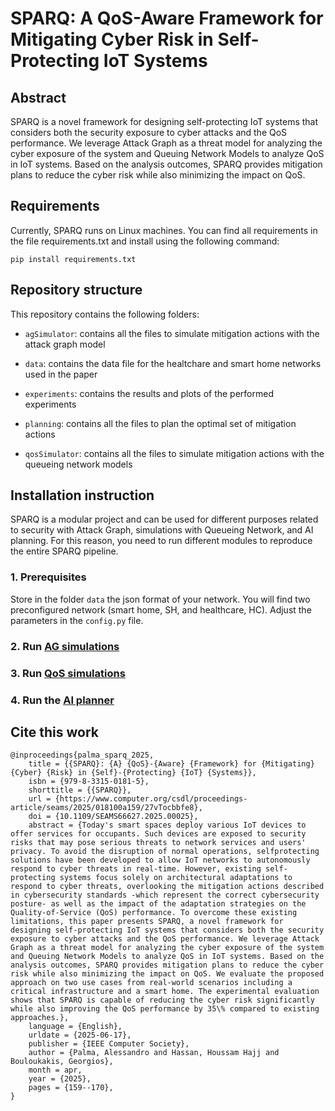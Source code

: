 # SPARQ: A QoS-Aware Framework for Mitigating Cyber Risk in Self-Protecting IoT Systems

## Abstract

SPARQ is a novel framework for designing self-protecting IoT systems that considers both the security exposure to cyber attacks and the QoS performance.
We leverage Attack Graph as a threat model for analyzing the cyber exposure of the system and Queuing Network Models to analyze QoS in IoT systems.
Based on the analysis outcomes, SPARQ provides mitigation plans to reduce the cyber risk while also minimizing the impact on QoS.

## Requirements

Currently, SPARQ runs on Linux machines.
You can find all requirements in the file requirements.txt and install using the following command:

`pip install requirements.txt`

## Repository structure

This repository contains the following folders:

- `agSimulator`: contains all the files to simulate mitigation actions with the attack graph model

- `data`: contains the data file for the healtchare and smart home networks used in the paper

- `experiments`: contains the results and plots of the performed experiments

- `planning`: contains all the files to plan the optimal set of mitigation actions

- `qosSimulator`: contains all the files to simulate mitigation actions with the queueing network models

## Installation instruction

SPARQ is a modular project and can be used for different purposes related to security with Attack Graph, simulations with Queueing Network, and AI planning. For this reason, you need to run different modules to reproduce the entire SPARQ pipeline.

### 1. Prerequisites

Store in the folder `data` the json format of your network. You will find two preconfigured network (smart home, SH, and healthcare, HC). Adjust the parameters in the `config.py` file.

### 2. Run [AG simulations](agSimulator/README.md)

### 3. Run [QoS simulations](qosSimulator/README.md)

### 4. Run the [AI planner](planning/README.md)

## Cite this work
```
@inproceedings{palma_sparq_2025,
	title = {{SPARQ}: {A} {QoS}-{Aware} {Framework} for {Mitigating} {Cyber} {Risk} in {Self}-{Protecting} {IoT} {Systems}},
	isbn = {979-8-3315-0181-5},
	shorttitle = {{SPARQ}},
	url = {https://www.computer.org/csdl/proceedings-article/seams/2025/018100a159/27vTocbbfe8},
	doi = {10.1109/SEAMS66627.2025.00025},
	abstract = {Today's smart spaces deploy various IoT devices to offer services for occupants. Such devices are exposed to security risks that may pose serious threats to network services and users' privacy. To avoid the disruption of normal operations, selfprotecting solutions have been developed to allow IoT networks to autonomously respond to cyber threats in real-time. However, existing self-protecting systems focus solely on architectural adaptations to respond to cyber threats, overlooking the mitigation actions described in cybersecurity standards -which represent the correct cybersecurity posture- as well as the impact of the adaptation strategies on the Quality-of-Service (QoS) performance. To overcome these existing limitations, this paper presents SPARQ, a novel framework for designing self-protecting IoT systems that considers both the security exposure to cyber attacks and the QoS performance. We leverage Attack Graph as a threat model for analyzing the cyber exposure of the system and Queuing Network Models to analyze QoS in IoT systems. Based on the analysis outcomes, SPARQ provides mitigation plans to reduce the cyber risk while also minimizing the impact on QoS. We evaluate the proposed approach on two use cases from real-world scenarios including a critical infrastructure and a smart home. The experimental evaluation shows that SPARQ is capable of reducing the cyber risk significantly while also improving the QoS performance by 35\% compared to existing approaches.},
	language = {English},
	urldate = {2025-06-17},
	publisher = {IEEE Computer Society},
	author = {Palma, Alessandro and Hassan, Houssam Hajj and Bouloukakis, Georgios},
	month = apr,
	year = {2025},
	pages = {159--170},
}
```
